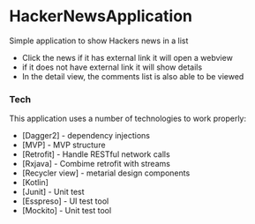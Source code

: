 #  HackerNewsApplication



Simple application to show Hackers news in a list

  - Click the news if it has external link it will open a webview
  - if it does not have external link it will show details
  - In the detail view, the comments list is also able to be viewed



### Tech

This application uses a number of technologies to work properly:

* [Dagger2] - dependency injections
* [MVP] - MVP structure
* [Retrofit] - Handle RESTful network calls
* [Rxjava] - Combime retrofit with streams
* [Recycler view] - metarial design components
* [Kotlin] 
* [Junit] - Unit test
* [Esspreso] - UI test tool
* [Mockito] - Unit test tool

